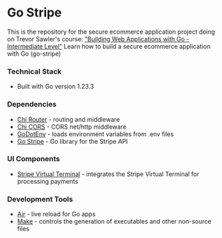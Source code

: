 # Go Stripe

This is the repository for the secure ecommerce application project doing on Trevor Sawler's course:
["Building Web Applications with Go - Intermediate Level"](https://www.udemy.com/course/building-web-applications-with-go-intermediate-level/) 
Learn how to build a secure ecommerce application with Go (go-stripe) 


### Technical Stack
- Built with Go version 1.23.3

### Dependencies
- [Chi Router](https://github.com/go-chi/chi/v5) - routing and middleware
- [Chi CORS](https://github.com/go-chi/cors) - CORS net/http middleware
- [GoDotEnv](https://github.com/joho/godotenv) - loads environment variables from .env files
- [Go Stripe](https://github.com/stripe/stripe-go) - Go library for the Stripe API

### UI Components
- [Stripe Virtual Terminal](https://dashboard.stripe.com/) - integrates the Stripe Virtual Terminal for processing payments 

### Development Tools
- [Air](ttps://github.com/air-verse/air) - live reload for Go apps
- [Make](https://www.gnu.org/software/make) - controls the generation of executables and other non-source files 